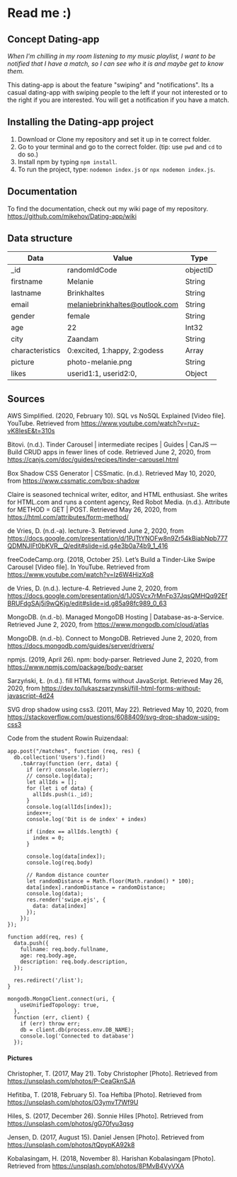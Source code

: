 # Read me :)

## Concept Dating-app
_When I'm chilling in my room listening to my music playlist, I want to be notified that I have a match, so I can see who it is and maybe get to know them._

This dating-app is about the feature "swiping" and "notifications". Its a casual dating-app with swiping people to the left if your not interested or to the right if you are interested. You will get a notification if you have a match.

## Installing the Dating-app project
1. Download or Clone my repository and set it up in te correct folder. 
2. Go to your terminal and go to the correct folder. (tip: use `pwd` and `cd` to do so.)
3. Install npm by typing `npm install`.
4. To run the project, type: `nodemon index.js` or `npx nodemon index.js`.

## Documentation
To find the documentation, check out my wiki page of my repository. 
https://github.com/mikehov/Dating-app/wiki

## Data structure
| **Data**           | **Value**                      | **Type**         |
|--------------------|--------------------------------|------------------|
| _id                | randomIdCode                   | objectID         |
| firstname          | Melanie                        | String           |
| lastname           | Brinkhaltes                    | String           | 
| email              | melaniebrinkhaltes@outlook.com | String           | 
| gender             | female                         | String           | 
| age                | 22                             | Int32            | 
| city               | Zaandam                        | String           | 
| characteristics    | 0:excited, 1:happy, 2:godess   | Array            | 
| picture            | photo-melanie.png              | String           | 
| likes              | userid1:1, userid2:0,          | Object           | 


## Sources
AWS Simplified. (2020, February 10). SQL vs NoSQL Explained [Video file]. YouTube. Retrieved from https://www.youtube.com/watch?v=ruz-vK8IesE&t=310s

Bitovi. (n.d.). Tinder Carousel | intermediate recipes | Guides | CanJS — Build CRUD apps in fewer lines of code. Retrieved June 2, 2020, from https://canjs.com/doc/guides/recipes/tinder-carousel.html

Box Shadow CSS Generator | CSSmatic. (n.d.). Retrieved May 10, 2020, from https://www.cssmatic.com/box-shadow 

Claire is seasoned technical writer, editor, and HTML enthusiast. She writes for HTML.com and runs a content agency, Red Robot Media. (n.d.). Attribute for METHOD = GET | POST. Retrieved May 26, 2020, from https://html.com/attributes/form-method/

de Vries, D. (n.d.-a). lecture-3. Retrieved June 2, 2020, from https://docs.google.com/presentation/d/1PJTtYNOFw8n9Zr54kBiabNpb777QDMNJIFt0bKVR__Q/edit#slide=id.g4e3b0a74b9_1_416

freeCodeCamp.org. (2018, October 25). Let’s Build a Tinder-Like Swipe Carousel [Video file]. In YouTube. Retrieved from https://www.youtube.com/watch?v=Iz6W4HizXq8

de Vries, D. (n.d.). lecture-4. Retrieved June 2, 2020, from https://docs.google.com/presentation/d/1J0SVcx7rMnFp37JqsQMHQq92EfBRUFdgSAj5i9wQKjg/edit#slide=id.g85a98fc989_0_63

MongoDB. (n.d.-b). Managed MongoDB Hosting | Database-as-a-Service. Retrieved June 2, 2020, from https://www.mongodb.com/cloud/atlas

MongoDB. (n.d.-b). Connect to MongoDB. Retrieved June 2, 2020, from https://docs.mongodb.com/guides/server/drivers/

npmjs. (2019, April 26). npm: body-parser. Retrieved June 2, 2020, from https://www.npmjs.com/package/body-parser

Sarzyński, Ł. (n.d.). fill HTML forms without JavaScript. Retrieved May 26, 2020, from https://dev.to/lukaszsarzynski/fill-html-forms-without-javascript-4d24

SVG drop shadow using css3. (2011, May 22). Retrieved May 10, 2020, from https://stackoverflow.com/questions/6088409/svg-drop-shadow-using-css3

Code from the student Rowin Ruizendaal:
```
app.post("/matches", function (req, res) {
  db.collection('Users').find() 
    .toArray(function (err, data) {
      if (err) console.log(err);
      // console.log(data);
      let allIds = [];
      for (let i of data) {
        allIds.push(i._id);
      }
      console.log(allIds[index]);
      index++;
      console.log('Dit is de index' + index)

      if (index == allIds.length) {
        index = 0;
      }

      console.log(data[index]);
      console.log(req.body)

      // Random distance counter
      let randomDistance = Math.floor(Math.random() * 100);
      data[index].randomDistance = randomDistance;
      console.log(data);
      res.render('swipe.ejs', {
        data: data[index]
      }); 
    });
});

function add(req, res) {
  data.push({
    fullname: req.body.fullname,
    age: req.body.age,
    description: req.body.description,
  });

  res.redirect('/list');
}

mongodb.MongoClient.connect(uri, {
    useUnifiedTopology: true,
  },
  function (err, client) {
    if (err) throw err;
    db = client.db(process.env.DB_NAME);
    console.log('Connected to database')
  });
```

#### Pictures
Christopher, T. (2017, May 21). Toby Christopher [Photo]. Retrieved from https://unsplash.com/photos/P-CeaGknSJA

Hefitiba, T. (2018, February 5). Toa Heftiba [Photo]. Retrieved from https://unsplash.com/photos/O3ymvT7Wf9U

Hiles, S. (2017, December 26). Sonnie Hiles [Photo]. Retrieved from https://unsplash.com/photos/gG70fyu3qsg

Jensen, D. (2017, August 15). Daniel Jensen [Photo]. Retrieved from https://unsplash.com/photos/tQpypKA92k8

Kobalasingam, H. (2018, November 8). Harishan Kobalasingam [Photo]. Retrieved from https://unsplash.com/photos/8PMvB4VyVXA


